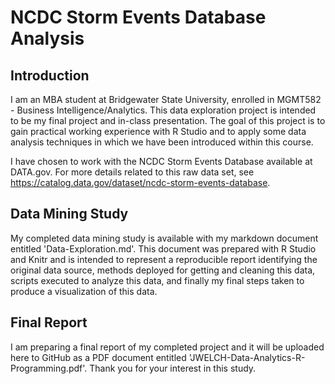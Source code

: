 # NCDC Storm Events Database Analysis

## Introduction

I am an MBA student at Bridgewater State University, enrolled in MGMT582 - Business Intelligence/Analytics.  This data exploration project is intended to be my final project and in-class presentation.  The goal of this project is to gain practical working experience with R Studio and to apply some data analysis techniques in which we have been introduced within this course.

I have chosen to work with the NCDC Storm Events Database available at DATA.gov.  For more details related to this raw data set, see <https://catalog.data.gov/dataset/ncdc-storm-events-database>.

## Data Mining Study

My completed data mining study is available with my markdown document entitled 'Data-Exploration.md'.  This document was prepared with R Studio and Knitr and is intended to represent a reproducible report identifying the original data source, methods deployed for getting and cleaning this data, scripts executed to analyze this data, and finally my final steps taken to produce a visualization of this data.

## Final Report

I am preparing a final report of my completed project and it will be uploaded here to GitHub as a PDF document entitled 'JWELCH-Data-Analytics-R-Programming.pdf'.  Thank you for your interest in this study.


